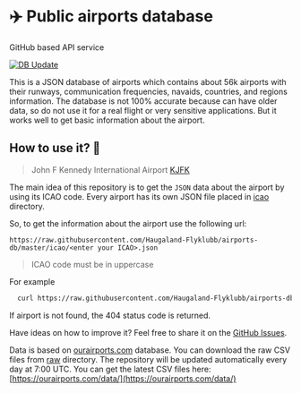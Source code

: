 # ✈️ Public airports database

GitHub based API service

[![DB Update](https://github.com/Haugaland-Flyklubb/airports-db/actions/workflows/node.js.yml/badge.svg)](https://github.com/Haugaland-Flyklubb/airports-db/actions/workflows/node.js.yml)

This is a JSON database of airports which contains about 56k airports with their runways, communication frequencies,
navaids, countries, and regions information. The database is not 100% accurate because can have older data, so do not use it for a real flight or very sensitive applications.
But it works well to get basic information about the airport.

## How to use it? 🤔

> John F Kennedy International Airport [KJFK](https://github.com/Haugaland-Flyklubb/airports-db/blob/master/icao/KJFK.json)

The main idea of this repository is to get the `JSON` data about the airport by using its ICAO code.
Every airport has its own JSON file placed in [icao](https://github.com/Haugaland-Flyklubb/airports-db/tree/master/icao) directory.

So, to get the information about the airport use the following url:

`https://raw.githubusercontent.com/Haugaland-Flyklubb/airports-db/master/icao/<enter your ICAO>.json`

> ICAO code must be in uppercase

For example

```bash
  curl https://raw.githubusercontent.com/Haugaland-Flyklubb/airports-db/master/icao/KJFK.json
```

If airport is not found, the 404 status code is returned.

Have ideas on how to improve it? Feel free to share it on the [GitHub Issues](https://github.com/Haugaland-Flyklubb/airports-db/issues).

Data is based on [ourairports.com](https://ourairports.com/) database. You can download the raw CSV files from [raw](https://github.com/Haugaland-Flyklubb/airports-db/tree/master/raw) directory.
The repository will be updated automatically every day at 7:00 UTC. You can get the latest CSV files here: [https://ourairports.com/data/](https://ourairports.com/data/)
